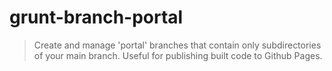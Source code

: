 # grunt-branch-portal

> Create and manage 'portal' branches that contain only subdirectories of your main branch. Useful for publishing built code to Github Pages.
